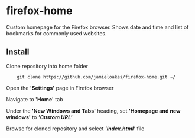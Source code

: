 # firefox-home

Custom homepage for the Firefox browser. Shows date and time and list of bookmarks for commonly used websites.

## Install

Clone repository into home folder
```
    git clone https://github.com/jamieloakes/firefox-home.git ~/
```

Open the __'Settings'__ page in Firefox browser

Navigate to __'Home'__ tab

Under the __'New Windows and Tabs'__ heading, set __'Homepage and new windows'__ to **_'Custom URL'_**

Browse for cloned repository and select **_'index.html'_** file
